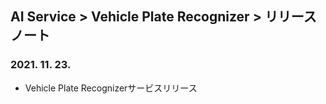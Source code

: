 ## AI Service > Vehicle Plate Recognizer > リリースノート

### 2021. 11. 23.
* Vehicle Plate Recognizerサービスリリース
